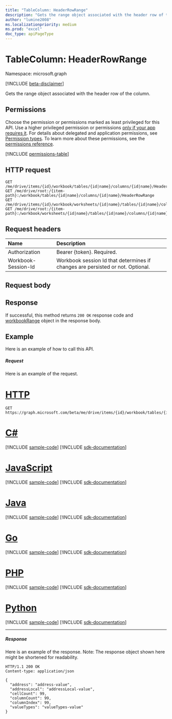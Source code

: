 ```yaml
---
title: "TableColumn: HeaderRowRange"
description: "Gets the range object associated with the header row of the column."
author: "lumine2008"
ms.localizationpriority: medium
ms.prod: "excel"
doc_type: apiPageType
---
```


# TableColumn: HeaderRowRange

Namespace: microsoft.graph

[!INCLUDE [beta-disclaimer](../../includes/beta-disclaimer.md)]

Gets the range object associated with the header row of the column.
## Permissions
Choose the permission or permissions marked as least privileged for this API. Use a higher privileged permission or permissions [only if your app requires it](/graph/permissions-overview#best-practices-for-using-microsoft-graph-permissions). For details about delegated and application permissions, see [Permission types](/graph/permissions-overview#permission-types). To learn more about these permissions, see the [permissions reference](/graph/permissions-reference).

<!-- { "blockType": "permissions", "name": "tablecolumn_headerrowrange" } -->
[!INCLUDE [permissions-table](../includes/permissions/tablecolumn-headerrowrange-permissions.md)]

## HTTP request
<!-- { "blockType": "ignored" } -->
```http
GET /me/drive/items/{id}/workbook/tables/{id|name}/columns/{id|name}/HeaderRowRange
GET /me/drive/root:/{item-path}:/workbook/tables/{id|name}/columns/{id|name}/HeaderRowRange
GET /me/drive/items/{id}/workbook/worksheets/{id|name}/tables/{id|name}/columns/{id|name}/HeaderRowRange
GET /me/drive/root:/{item-path}:/workbook/worksheets/{id|name}/tables/{id|name}/columns/{id|name}/HeaderRowRange

```
## Request headers
| Name       | Description|
|:---------------|:----------|
| Authorization  | Bearer {token}. Required. |
| Workbook-Session-Id  | Workbook session Id that determines if changes are persisted or not. Optional.|

## Request body

## Response

If successful, this method returns `200 OK` response code and [workbookRange](../resources/workbookrange.md) object in the response body.

## Example
Here is an example of how to call this API.
##### Request
Here is an example of the request.

# [HTTP](#tab/http)
<!-- {
  "blockType": "request",
  "name": "tablecolumn_headerrowrange"
}-->
```msgraph-interactive
GET https://graph.microsoft.com/beta/me/drive/items/{id}/workbook/tables/{id|name}/columns/{id|name}/HeaderRowRange
```

# [C#](#tab/csharp)
[!INCLUDE [sample-code](../includes/snippets/csharp/tablecolumn-headerrowrange-csharp-snippets.md)]
[!INCLUDE [sdk-documentation](../includes/snippets/snippets-sdk-documentation-link.md)]

# [JavaScript](#tab/javascript)
[!INCLUDE [sample-code](../includes/snippets/javascript/tablecolumn-headerrowrange-javascript-snippets.md)]
[!INCLUDE [sdk-documentation](../includes/snippets/snippets-sdk-documentation-link.md)]

# [Java](#tab/java)
[!INCLUDE [sample-code](../includes/snippets/java/tablecolumn-headerrowrange-java-snippets.md)]
[!INCLUDE [sdk-documentation](../includes/snippets/snippets-sdk-documentation-link.md)]

# [Go](#tab/go)
[!INCLUDE [sample-code](../includes/snippets/go/tablecolumn-headerrowrange-go-snippets.md)]
[!INCLUDE [sdk-documentation](../includes/snippets/snippets-sdk-documentation-link.md)]

# [PHP](#tab/php)
[!INCLUDE [sample-code](../includes/snippets/php/tablecolumn-headerrowrange-php-snippets.md)]
[!INCLUDE [sdk-documentation](../includes/snippets/snippets-sdk-documentation-link.md)]

# [Python](#tab/python)
[!INCLUDE [sample-code](../includes/snippets/python/tablecolumn-headerrowrange-python-snippets.md)]
[!INCLUDE [sdk-documentation](../includes/snippets/snippets-sdk-documentation-link.md)]

---

##### Response
Here is an example of the response. Note: The response object shown here might be shortened for readability.
<!-- {
  "blockType": "response",
  "truncated": true,
  "@odata.type": "microsoft.graph.workbookRange"
} -->
```http
HTTP/1.1 200 OK
Content-type: application/json

{
  "address": "address-value",
  "addressLocal": "addressLocal-value",
  "cellCount": 99,
  "columnCount": 99,
  "columnIndex": 99,
  "valueTypes": "valueTypes-value"
}
```

<!-- uuid: 8fcb5dbc-d5aa-4681-8e31-b001d5168d79
2015-10-25 14:57:30 UTC -->
<!--
{
  "type": "#page.annotation",
  "description": "TableColumn: HeaderRowRange",
  "keywords": "",
  "section": "documentation",
  "tocPath": "",
  "suppressions": [
  ]
}
-->


